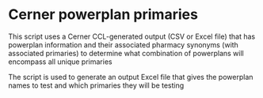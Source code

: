 # Cerner powerplan primaries
This script uses a Cerner CCL-generated output (CSV or Excel file) that has powerplan information and their associated pharmacy synonyms (with associated primaries) to determine what combination of powerplans will encompass all unique primaries

The script is used to generate an output Excel file that gives the powerplan names to test and which primaries they will be testing